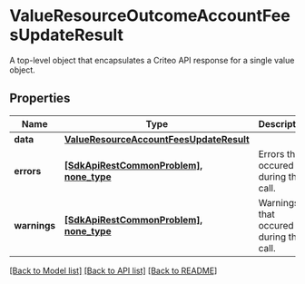 # ValueResourceOutcomeAccountFeesUpdateResult

A top-level object that encapsulates a Criteo API response for a single value object.

## Properties
Name | Type | Description | Notes
------------ | ------------- | ------------- | -------------
**data** | [**ValueResourceAccountFeesUpdateResult**](ValueResourceAccountFeesUpdateResult.md) |  | [optional] 
**errors** | [**[SdkApiRestCommonProblem], none_type**](SdkApiRestCommonProblem.md) | Errors that occured during this call. | [optional] [readonly] 
**warnings** | [**[SdkApiRestCommonProblem], none_type**](SdkApiRestCommonProblem.md) | Warnings that occured during this call. | [optional] [readonly] 

[[Back to Model list]](../README.md#documentation-for-models) [[Back to API list]](../README.md#documentation-for-api-endpoints) [[Back to README]](../README.md)


